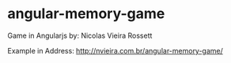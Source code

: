 # angular-memory-game

Game in Angularjs
by: Nicolas Vieira Rossett

Example in Address: http://nvieira.com.br/angular-memory-game/
